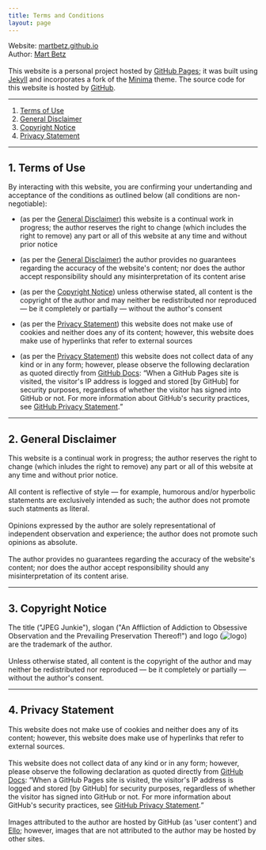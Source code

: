 ```yaml
---
title: Terms and Conditions
layout: page
---
```


Website: <a href="https://github.com/martbetz/martbetz.github.io">martbetz.github.io</a>
<br>
Author: <a href="https://github.com/martbetz">Mart Betz</a>
<br>
<br>
This website is a personal project hosted by <a href="https://pages.github.com">GitHub Pages</a>; it was built using <a href="https://jekyllrb.com">Jekyll</a> and incorporates a fork of the <a href="https://jekyll.github.io/minima/about/">Minima</a> theme. The source code for this website is hosted by <a href="github.com">GitHub</a>.
<hr>
<ol>
   <li>
     <a href="#terms">Terms of Use</a>
   </li> 
   <li>
     <a href="#disclaimer">General Disclaimer</a>
   </li> 
   <li>
     <a href="#copyright">Copyright Notice</a>
   </li>
   <li>
     <a href="#privacy">Privacy Statement</a>
    </li>
</ol>
<hr>
<div id="terms"> 
    <h2>
       1. Terms of Use
    </h2> 
    <p>
By interacting with this website, you are confirming your undertanding and acceptance of the conditions as outlined below (all conditions are non-negotiable):
<ul>
<li>
(as per the <a href="#disclaimer">General Disclaimer</a>) this website is a continual work in progress; the author reserves the right to change (which includes the right to remove) any part or all of this website at any time and without prior notice
</li>
</ul>
<ul>
<li>
(as per the <a href="#disclaimer">General Disclaimer</a>) the author provides no guarantees regarding the accuracy of the website's content; nor does the author accept responsibility should any misinterpretation of its content arise
</li>
</ul>
<ul>
<li>
(as per the <a href="#copyright">Copyright Notice</a>) unless otherwise stated, all content is the copyright of the author and may neither be redistributed nor reproduced — be it completely or partially — without the author's consent
</li>
</ul>
<ul>
<li>
(as per the <a href="#privacy">Privacy Statement</a>) this website does not make use of cookies and neither does any of its content; however, this website does make use of hyperlinks that refer to external sources
</li>
</ul>
<ul>
<li>
(as per the <a href="#privacy">Privacy Statement</a>)   this website does not collect data of any kind or in any form; however, please observe the following declaration as quoted directly from <a href="https://docs.github.com/en/">GitHub Docs</a>: <q>When a GitHub Pages site is visited, the visitor's IP address is logged and stored [by GitHub] for security purposes, regardless of whether the visitor has signed into GitHub or not. For more information about GitHub's security practices, see <a href="https://docs.github.com/en/site-policy/privacy-policies/github-privacy-statement">GitHub Privacy Statement</a>.</q>
</li>
</ul>
    </p>
 </div> 
<hr>
<div id="disclaimer">
   <h2>
      2. General Disclaimer
   </h2>
   <p>
This website is a continual work in progress; the author reserves the right to change (which inludes the right to remove) any part or all of this website at any time and without prior notice.
<br>
<br>
All content is reflective of style — for example, humorous and/or hyperbolic statements are exclusively intended as such; the author does not promote such statments as literal. 
<br>
<br>
Opinions expressed by the author are solely representational of independent observation and experience; the author does not promote such opinions as absolute.
<br>
<br>
The author provides no guarantees regarding the accuracy of the website's content; nor does the author  accept responsibility should any misinterpretation of its content arise.
    </p>
 </div> 
<hr>
<div id="copyright"> 
    <h2>
       3. Copyright Notice
    </h2> 
    <p>
The title ("JPEG Junkie"), slogan ("An Affliction of Addiction to Obsessive Observation and the Prevailing Preservation Thereof!") and logo (<img src="/favicon.ico" alt="logo">) are the trademark of the author.
<br>
<br>
Unless otherwise stated, all content is the copyright of the author and may neither be redistributed nor reproduced — be it completely or partially — without the author's consent.
     </p> 
 </div>
<hr>
<div id="privacy"> 
   <h2>
      4. Privacy Statement
   </h2> 
   <p>
This website does not make use of cookies and neither does any of its content; however, this website does make use of hyperlinks that refer to external sources.
<br>
<br>
This website does not collect data of any kind or in any form; however, please observe the following declaration as quoted directly from <a href="https://docs.github.com/en/">GitHub Docs</a>: 
<q>When a GitHub Pages site is visited, the visitor's IP address is logged and stored [by GitHub] for security purposes, regardless of whether the visitor has signed into GitHub or not. For more information about GitHub's security practices, see <a href="https://docs.github.com/en/site-policy/privacy-policies/github-privacy-statement">GitHub Privacy Statement</a>.</q>
<br>
<br>
Images attributed to the author are hosted by GitHub (as 'user content') and <a href="https:/ello.co">Ello</a>; however, images that are not attributed to the author may be hosted by other sites.
  </p> 
</div>

